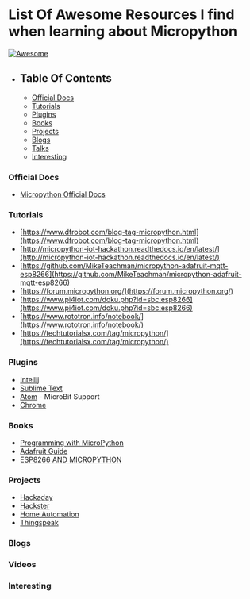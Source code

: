 # List Of Awesome Resources I find when learning about Micropython
[![Awesome](https://awesome.re/badge.svg)](https://awesome.re)

- ## Table Of Contents
	- [Official Docs](#)
	- [Tutorials](#)
	- [Plugins](#)
	- [Books](#)
	- [Projects](#)
	- [Blogs](#)
	- [Talks](#)
	- [Interesting](#)

### Official Docs

- [Micropython Official Docs](http://docs.micropython.org)

### Tutorials

* [https://www.dfrobot.com/blog-tag-micropython.html](https://www.dfrobot.com/blog-tag-micropython.html)
* [http://micropython-iot-hackathon.readthedocs.io/en/latest/](http://micropython-iot-hackathon.readthedocs.io/en/latest/)
* [https://github.com/MikeTeachman/micropython-adafruit-mqtt-esp8266](https://github.com/MikeTeachman/micropython-adafruit-mqtt-esp8266)
* [https://forum.micropython.org/](https://forum.micropython.org/)
* [https://www.pi4iot.com/doku.php?id=sbc:esp8266](https://www.pi4iot.com/doku.php?id=sbc:esp8266)
* [https://www.rototron.info/notebook/](https://www.rototron.info/notebook/)
* [https://techtutorialsx.com/tag/micropython/](https://techtutorialsx.com/tag/micropython/)

### Plugins
* [Intellij](https://github.com/vlasovskikh/intellij-micropython)
* [Sublime Text](https://github.com/gepd/uPiotMicroPythonTool)
* [Atom](https://atom.io/packages/microbit-python) -  MicroBit Support
* [Chrome](https://chrome.google.com/webstore/detail/micropython/lhdjeebhcalhgnbigbngiaglmladclbo?hl=en-GB)


### Books
* [Programming with MicroPython](http://shop.oreilly.com/product/0636920056515.do)
* [Adafruit Guide](https://cdn-learn.adafruit.com/downloads/pdf/micropython-basics-what-is-micropython.pdf)
* [ESP8266 AND MICROPYTHON](https://www.elektor.com/esp8266-and-micropython-e-book)

### Projects
* [Hackaday](https://hackaday.io/projects?tag=micropython)
* [Hackster](https://www.hackster.io/projects/tags/micropython)
* [Home Automation](https://medium.com/@rxseger/esp8266-first-project-home-automation-with-relays-switches-pwm-and-an-adc-ad25f317c74f)
* [Thingspeak](https://blog.gypsyengineer.com/en/diy-electronics/micropython-esp8266-sending-data-to-thingspeak.html)
### Blogs

### Videos

### Interesting